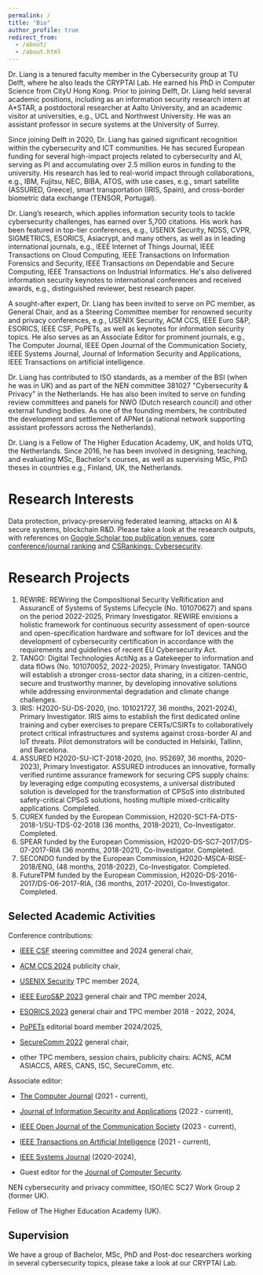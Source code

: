 ```yaml
---
permalink: /
title: "Bio"
author_profile: true
redirect_from: 
  - /about/
  - /about.html
---
```


Dr. Liang is a tenured faculty member in the Cybersecurity group at TU Delft, where he also leads the CRYPTAI Lab. He earned his PhD in Computer Science from CityU Hong Kong. Prior to joining Delft, Dr. Liang held several academic positions, including as an information security research intern at A*STAR, a postdoctoral researcher at Aalto University, and an academic visitor at universities, e.g., UCL and Northwest University. He was an assistant professor in secure systems at the University of Surrey. 

Since joining Delft in 2020, Dr. Liang has gained significant recognition within the cybersecurity and ICT communities. He has secured European funding for several high-impact projects related to cybersecurity and AI, serving as PI and accumulating over 2.5 million euros in funding to the university. His research has led to real-world impact through collaborations, e.g., IBM, Fujitsu, NEC, BIBA, ATOS, with use cases, e.g., smart satellite (ASSURED, Greece), smart transportation (IRIS, Spain), and cross-border biometric data exchange (TENSOR, Portugal). 

Dr. Liang’s research, which applies information security tools to tackle cybersecurity challenges, has earned over 5,700 citations. His work has been featured in top-tier conferences, e.g., USENIX Security, NDSS, CVPR, SIGMETRICS, ESORICS, Asiacrypt, and many others, as well as in leading international journals, e.g., IEEE Internet of Things Journal, IEEE Transactions on Cloud Computing, IEEE Transactions on Information Forensics and Security, IEEE Transactions on Dependable and Secure Computing, IEEE Transactions on Industrial Informatics. He's also delivered information security keynotes to international conferences and received awards, e.g., distinguished reviewer, best research paper.  

A sought-after expert, Dr. Liang has been invited to serve on PC member, as General Chair, and as a Steering Committee member for renowned security and privacy conferences, e.g.,  USENIX Security, ACM CCS, IEEE Euro S&P, ESORICS, IEEE CSF, PoPETs, as well as keynotes for information security topics. He also serves as an Associate Editor for prominent journals, e.g., The Computer Journal, IEEE Open Journal of the Communication Society, IEEE Systems Journal, Journal of Information Security and Applications, IEEE Transactions on artificial intelligence. 

Dr. Liang has contributed to ISO standards, as a member of the BSI (when he was in UK) and as part of the NEN committee 381027 "Cybersecurity & Privacy" in the Netherlands. He has also been invited to serve on funding review committees and panels for NWO (Dutch research council) and other external funding bodies. As one of the founding members, he contributed the development and settlement of APNet (a national network supporting assistant professors across the Netherlands). 

Dr. Liang is a Fellow of The Higher Education Academy, UK, and holds UTQ, the Netherlands. Since 2016, he has been involved in designing, teaching, and evaluating MSc, Bachelor's courses, as well as supervising MSc, PhD theses in countries e.g., Finland, UK, the Netherlands.

Research Interests
======
Data protection, privacy-preserving federated learning, attacks on AI \& secure systems, blockchain R\&D. Please take a look at the research outputs, with references on [Google Scholar top publication venues](https://scholar.google.es/citations?view_op=top_venues&hl=en&vq=eng_computersecuritycryptography), [core conference/journal ranking](http://portal.core.edu.au/conf-ranks/) and [CSRankings: Cybersecurity](https://csrankings.org/#/index?sec&nl).  


Research Projects
======
1. REWIRE: REWiring the ComposItional Security VeRification and AssurancE of Systems of Systems Lifecycle (No. 101070627) and spans on the period 2022-2025, Primary Investigator. REWIRE envisions a holistic framework for continuous security assessment of open-source and open-specification hardware and software for IoT devices and the development of cybersecurity certification in accordance with the requirements and guidelines of recent EU Cybersecurity Act. 
1. TANGO: Digital Technologies ActiNg as a Gatekeeper to information and data flOws (No. 101070052, 2022-2025), Primary Investigator. TANGO will establish a stronger cross-sector data sharing, in a citizen-centric, secure and trustworthy manner, by developing innovative solutions while addressing environmental degradation and climate change challenges. 
1. IRIS: H2020-SU-DS-2020, (no. 101021727, 36 months, 2021-2024), Primary Investigator. IRIS aims to establish the first dedicated online training and cyber exercises to prepare CERTs/CSIRTs to collaboratively protect critical infrastructures and systems against cross-border AI and IoT threats. Pilot demonstrators will be conducted in Helsinki, Tallinn, and Barcelona.
1. ASSURED H2020-SU-ICT-2018-2020, (no. 952697, 36 months, 2020-2023), Primary Investigator. ASSURED introduces an innovative, formally verified runtime assurance framework for securing CPS supply chains: by leveraging edge computing ecosystems, a universal distributed solution is developed for the transformation of CPSoS into distributed safety-critical CPSoS solutions, hosting multiple mixed-criticality applications. Completed.  
1. CUREX funded by the European Commission, H2020-SC1-FA-DTS-2018-1/SU-TDS-02-2018 (36 months, 2018-2021), Co-Investigator. Completed. 
1. SPEAR funded by the European Commission, H2020-DS-SC7-2017/DS-07-2017-RIA (36 months, 2018-2021), Co-Investigator. Completed. 
1. SECONDO funded by the European Commission, H2020-MSCA-RISE-2018/ENG, (48 months, 2018-2022), Co-Investigator. Completed.  
1. FutureTPM funded by the European Commission, H2020-DS-2016-2017/DS-06-2017-RIA, (36 months, 2017-2020), Co-Investigator. Completed. 

Selected Academic Activities 
------
Conference contributions: 

- [IEEE CSF](https://csf2024.ieee-security.org/) steering committee and 2024 general chair, 

- [ACM CCS 2024](https://www.sigsac.org/ccs/CCS2024/call-for/call-for-papers.html) publicity chair,

- [USENIX Security](https://www.usenix.org/conference/usenixsecurity24) TPC member 2024, 

- [IEEE EuroS&P 2023](https://eurosp2023.ieee-security.org/) general chair and TPC member 2024, 

- [ESORICS 2023](https://esorics2023.org/) general chair and TPC member 2018 - 2022, 2024, 

- [PoPETs](https://petsymposium.org/cfp24.php) editorial board member 2024/2025, 

- [SecureComm 2022](https://securecomm.eai-conferences.org/2022/) general chair,

- other TPC members, session chairs, publicity chairs: ACNS, ACM ASIACCS, ARES, CANS, ISC, SecureComm, etc.  

Associate editor: 

- [The Computer Journal](https://academic.oup.com/comjnl/pages/Editorial_Board) (2021 - current), 

- [Journal of Information Security and Applications](https://www.sciencedirect.com/journal/journal-of-information-security-and-applications) (2022 - current), 

- [IEEE Open Journal of the Communication Society](https://www.comsoc.org/publications/journals/ieee-ojcoms) (2023 - current), 

- [IEEE Transactions on Artificial Intelligence](https://cis.ieee.org/publications/ieee-transactions-on-artificial-intelligence) (2021 - current), 

- [IEEE Systems Journal](https://ieeesystemsjournal.org/journal-of-boards/) (2020-2024), 

- Guest editor for the [Journal of Computer Security](https://www.iospress.com/catalog/journals/journal-of-computer-security).


NEN cybersecurity and privacy committee, ISO/IEC SC27 Work Group 2 (former UK). 

Fellow of The Higher Education Academy (UK). 


Supervision 
------
We have a group of Bachelor, MSc, PhD and Post-doc researchers working in several cybersecurity topics, please take a look at our CRYPTAI Lab. 


